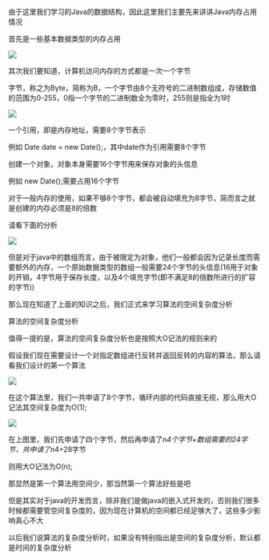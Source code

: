 由于这里我们学习的Java的数据结构，因此这里我们主要先来讲讲Java内存占用情况



首先是一些基本数据类型的内存占用

![](D:/Rolin的学习笔记/youdaonote-pull/youdaonote/youdaonote-images/WEBRESOURCE0fccd780359fc7fe1e3c273d3f6e66a0.png)

其次我们要知道，计算机访问内存的方式都是一次一个字节

字节，称之为Byte，简称为B，一个字节由8个无符号的二进制数组成，存储数值的范围为0-255，0指一个字节的二进制数全为零时，255则是指全为1时

![](D:/Rolin的学习笔记/youdaonote-pull/youdaonote/youdaonote-images/WEBRESOURCE452af26ad1425c605ede2ded930c4a44.png)

一个引用，即是内存地址，需要8个字节表示

例如 Date date = new Date();，其中date作为引用需要8个字节

创建一个对象，对象本身需要16个字节用来保存对象的头信息

例如 new Date();需要占用16个字节

对于一般内存的使用，如果不够8个字节，都会被自动填充为8字节，简而言之就是创建的内存必须是8的倍数

请看下面的分析

![](D:/Rolin的学习笔记/youdaonote-pull/youdaonote/youdaonote-images/WEBRESOURCEb64386dd3c7e25c6e19f01b244a01636.png)

但是对于java中的数组而言，由于被限定为对象，他们一般都会因为记录长度而需要额外的内存，一个原始数据类型的数组一般需要24个字节的头信息(16用于对象的开销，4字节用于保存长度，以及4个填充字节(即不满足8的倍数所进行的扩容的字节))

那么现在知道了上面的知识之后，我们正式来学习算法的空间复杂度分析

算法的空间复杂度分析

值得一提的是，算法的空间复杂度分析也是按照大O记法的规则来的

假设我们现在需要设计一个对指定数组进行反转并返回反转的内容的算法，那么请看我们设计的第一个算法

![](D:/Rolin的学习笔记/youdaonote-pull/youdaonote/youdaonote-images/WEBRESOURCE3ed48da6245698b4a934dd9a723b5673.png)

在这个算法里，我们一共申请了8个字节，循环内部的代码直接无视，那么用大O记法其空间复杂度为O(1);

![](D:/Rolin的学习笔记/youdaonote-pull/youdaonote/youdaonote-images/WEBRESOURCEda00cbfc9eb503234992c9896e65cbf4.png)

在上图里，我们先申请了四个字节，然后再申请了n*4个字节+数组需要的24字节，共申请了n*4+28字节

则用大O记法为O(n);

那显然是第一个算法用空间少，那当然第一个算法好些是吧

但是其实对于java的开发而言，除非我们是做java的嵌入式开发的，否则我们很多时候都需要管空间复杂度的，因为现在计算机的空间都已经足够大了，这些多少影响真心不大

以后我们说算法的复杂度分析时，如果没有特别指出是空间的复杂度分析，默认都是时间的复杂度分析